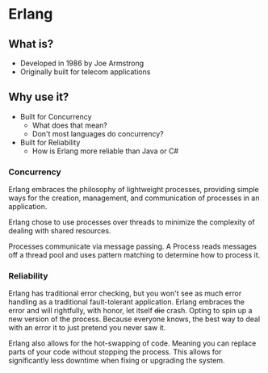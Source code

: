 # Erlang

## What is?

* Developed in 1986 by Joe Armstrong
* Originally built for telecom applications

## Why use it?

* Built for Concurrency
   * What does that mean?
   * Don't most languages do concurrency?
* Built for Reliability
   * How is Erlang more reliable than Java or C#

### Concurrency
Erlang embraces the philosophy of lightweight processes, providing simple ways for the creation, management, and communication of processes in an application.

Erlang chose to use processes over threads to minimize the complexity of dealing with shared resources. 

Processes communicate via message passing. A Process reads messages off a thread pool and uses pattern matching to determine how to process it.

### Reliability
Erlang has traditional error checking, but you won't see as much error handling as a traditional fault-tolerant application. Erlang embraces the error and will rightfully, with honor, let itself ~~die~~ crash. Opting to spin up a new version of the process. Because everyone knows, the best way to deal with an error it to just pretend you never saw it.

Erlang also allows for the hot-swapping of code. Meaning you can replace parts of your code without stopping the process. This allows for significantly less downtime when fixing or upgrading the system.
